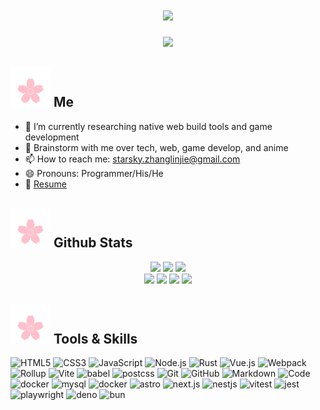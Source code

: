 <h1 align="center">
  <a href="https://git.io/typing-svg">
    <img src="https://readme-typing-svg.herokuapp.com/?lines=To+be+better+!+👋;Get+better+future!&center=true&size=30&color=black">
  </a>
</h1>

<div align="middle">
   <img src="https://media.giphy.com/media/2IudUHdI075HL02Pkk/giphy.gif?cid=790b7611kf3q2gjyujxjoxr2esgcwytus3gumd2vwf2kxxk6&ep=v1_gifs_search&rid=giphy.gif&ct=g"/>
  <!--<img src="https://media.giphy.com/media/MXoEoAUeBXapi/giphy.gif?cid=ecf05e47k1kxnrzef667zz8am74qneb4ficnrytfy00m76sd&ep=v1_gifs_search&rid=giphy.gif&ct=g"/>
  <img src="./BINARY/03.jpg" width="600" >-->
</div>

## <img src="./svg/sakura.svg"/>  Me

- 🔭 I’m currently researching native web build tools and game development
- 💬 Brainstorm with me over tech, web, game develop, and anime 
- 📫 How to reach me: starsky.zhanglinjie@gmail.com
- 😄 Pronouns: Programmer/His/He
- 📝 [Resume](#)

## <img src="./svg/sakura.svg"/>  Github Stats

<p align="center">
  <img src="https://media.giphy.com/media/jsDjZI28Qe8qeKXSMM/giphy.gif?cid=ecf05e47nvjbv1vsmn9rueqovgmtcbryqhqy4uq173f8k1tq&ep=v1_gifs_search&rid=giphy.gif&ct=g" height="175"/>
  <img src="https://bad-apple-github-readme.vercel.app/api?show_bg=1&username=trueLoving">
  <img src="https://media.giphy.com/media/IyrFAxmz6D3VPyqYGe/giphy.gif?cid=ecf05e47jr00qiphe632zsglhcadcn4xotp9pojcpf4mpbzt&ep=v1_gifs_search&rid=giphy.gif&ct=g" height="175"/>
  <br/>
  <img src="https://media.giphy.com/media/vwfu3oN2vM0Flq1x4e/giphy.gif?cid=ecf05e479bxcqifbqr26vrnkqgbia35e0zoda1isw62fot41&ep=v1_gifs_search&rid=giphy.gif&ct=g" height="195"/>
  <img src="https://media.giphy.com/media/FvifCjWwJuTJuYLsDA/giphy.gif?cid=ecf05e47i7u4g5k5f3bfvba3sov7yhhg3cabgbruhekzsv2m&ep=v1_gifs_search&rid=giphy.gif&ct=g" height="195"/>
  <img src="https://media.giphy.com/media/bJHQrtuP64YnvrupGC/giphy.gif?cid=ecf05e47h4ogwcnat1gbapevwz0o3nocfbvxwmlh5i121he1&ep=v1_gifs_search&rid=giphy.gif&ct=g" height="195"/>
  <img src="https://media.giphy.com/media/In6KRe3ns0XyNIvqLJ/giphy.gif?cid=ecf05e47h4ogwcnat1gbapevwz0o3nocfbvxwmlh5i121he1&ep=v1_gifs_search&rid=giphy.gif&ct=g" height="195"/>
</p>

## <img src="./svg/sakura.svg"/>  Tools & Skills

![HTML5](https://img.shields.io/badge/-HTML5-333333?style=flat&logo=HTML5)
![CSS3](https://img.shields.io/badge/-CSS3-333333?style=flat&logo=CSS3)
![JavaScript](https://img.shields.io/badge/-JavaScript-333333?style=flat&logo=JavaScript)
![Node.js](https://img.shields.io/badge/-Node.js-333333?style=flat&logo=node.js)
![Rust](https://img.shields.io/badge/-Rust-333333?style=flat&logo=rust&logoColor=blue)
![Vue.js](https://img.shields.io/badge/-VueJS-333333?style=flat&logo=Vue.js)
![Webpack](https://img.shields.io/badge/-Webpack-333333?style=flat&logo=Webpack)
![Rollup](https://img.shields.io/badge/-Rollup-333333?style=flat&logo=Rollup)
![Vite](https://img.shields.io/badge/-Vite-333333?style=flat&logo=Vite)
![babel](https://img.shields.io/badge/-babel-333333?style=flat&logo=babel)
![postcss](https://img.shields.io/badge/-postcss-333333?style=flat&logo=postcss)
![Git](https://img.shields.io/badge/-Git-333333?style=flat&logo=git)
![GitHub](https://img.shields.io/badge/-GitHub-333333?style=flat&logo=github)
![Markdown](https://img.shields.io/badge/-Markdown-333333?style=flat&logo=markdown)
![Code](https://img.shields.io/badge/-Code-333333?style=flat&logo=visualstudiocode)
![docker](https://img.shields.io/badge/-docker-333333?style=flat&logo=docker)
![mysql](https://img.shields.io/badge/-mysql-333333?style=flat&logo=mysql)
![docker](https://img.shields.io/badge/-docker-333333?style=flat&logo=docker)
![astro](https://img.shields.io/badge/-astro-333333?style=flat&logo=astro)
![next.js](https://img.shields.io/badge/-next.js-333333?style=flat&logo=nextdotjs)
![nestjs](https://img.shields.io/badge/-nestjs-333333?style=flat&logo=nestjs)
![vitest](https://img.shields.io/badge/-vitest-333333?style=flat&logo=vitest)
![jest](https://img.shields.io/badge/-jest-333333?style=flat&logo=jest)
![playwright](https://img.shields.io/badge/-playwright-333333?style=flat&logo=playwright)
![deno](https://img.shields.io/badge/-deno-333333?style=flat&logo=deno)
![bun](https://img.shields.io/badge/-bun-333333?style=flat&logo=bun)

<!-- ## <img src="./svg/sakura.svg"/> Contact
<a href="https://t.me/moepoi" target="_blank"><img src="https://img.shields.io/badge/Telegram-%40moepoi-28a8ea"></a>
<a rel="me" href="https://moe.onl/@moepoi" target="_blank"><img src="https://img.shields.io/badge/Mastodon-%40moepoi-blueviolet"></a>
<a href="https://linkedin.com/in/moepoi" target="_blank"><img src="https://img.shields.io/badge/LinkedIn-moepoi-informational"></a>
<a href="https://moepoi.dev" target="_blank"><img src="https://img.shields.io/badge/Personal%20Site-moepoi.dev-red"></a>
<a href="mailto:moe@poi.lol"><img src="https://img.shields.io/badge/Email-moe%40poi.lol-orange"></a>
-->
 
